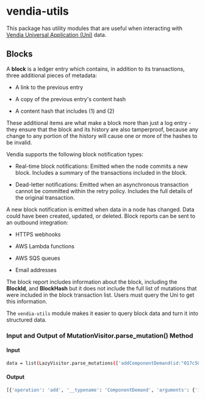 # vendia-utils

This package has utility modules that are useful when interacting with [Vendia Universal Application (Uni)](https://www.vendia.net/docs/share/dev-and-use-unis) data.

## Blocks

A **block** is a ledger entry which contains, in addition to its transactions, three additional pieces of metadata:

* A link to the previous entry

* A copy of the previous entry's content hash

* A content hash that includes (1) and (2)

These additional items are what make a block more than just a log entry - they ensure that the block and its history are also tamperproof, because any change to any portion of the history will cause one or more of the hashes to be invalid.

Vendia supports the following block notification types:

* Real-time block notifications: Emitted when the node commits a new block. Includes a summary of the transactions included in the block.

* Dead-letter notifications: Emitted when an asynchronous transaction cannot be committed within the retry policy. Includes the full details of the original transaction.

A new block notification is emitted when data in a node has changed.  Data could have been created, updated, or deleted.  Block reports can be sent to an outbound integration:

* HTTPS webhooks

* AWS Lambda functions

* AWS SQS queues

* Email addresses

The block report includes information about the block, including the **BlockId**, and **BlockHash** but it does not include the full list of mutations that were included in the block transaction list.  Users must query the Uni to get this information.

The `vendia-utils` module makes it easier to query block data and turn it into structured data.

### Input and Output of MutationVisitor.parse_mutation() Method

#### Input

```bash
data = list(LazyVisitor.parse_mutations(['addComponentDemand(id:"017c5074-f6a3-2814-7e20-f08d6e5f47fb",input: {assembledComponentId: "123", assembledComponentName: "thing", ford6MonthDemandForecast: 35, ford6WeekDemandForecast: 30, recordDate: "2021-10-04"}){error}']))
```

#### Output

```bash
[{'operation': 'add', '__typename': 'ComponentDemand', 'arguments': {'id': '017c4c8e-5cfe-f887-9f0f-619242d23e73', 'input': {'assembledComponentId': '123', 'assembledComponentName': 'thing', 'ford6MonthDemandForecast': 17, 'ford6WeekDemandForecast': 12, 'recordDate': '2021-10-04'}}}]
```
